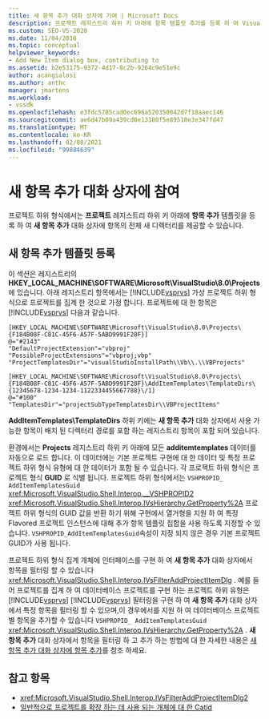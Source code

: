 ```yaml
---
title: 새 항목 추가 대화 상자에 기여 | Microsoft Docs
description: 프로젝트 레지스트리 하위 키 아래에 항목 템플릿 추가를 등록 하 여 Visual Studio에서 새 항목 추가 대화 상자에 참여 하는 방법을 알아봅니다.
ms.custom: SEO-VS-2020
ms.date: 11/04/2016
ms.topic: conceptual
helpviewer_keywords:
- Add New Item dialog box, contributing to
ms.assetid: b2e53175-9372-4d17-8c2b-9264c9e51e9c
author: acangialosi
ms.author: anthc
manager: jmartens
ms.workload:
- vssdk
ms.openlocfilehash: e3fdc5705cad0ec696a520350042d7f18aaec146
ms.sourcegitcommit: ae6d47b09a439cd0e13180f5e89510e3e347fd47
ms.translationtype: MT
ms.contentlocale: ko-KR
ms.lasthandoff: 02/08/2021
ms.locfileid: "99884639"
---
```

# <a name="contribute-to-the-add-new-item-dialog-box"></a>새 항목 추가 대화 상자에 참여
프로젝트 하위 형식에서는 **프로젝트** 레지스트리 하위 키 아래에 **항목 추가** 템플릿을 등록 하 여 **새 항목 추가** 대화 상자에 항목의 전체 새 디렉터리를 제공할 수 있습니다.

## <a name="register-add-new-item-templates"></a>새 항목 추가 템플릿 등록
 이 섹션은 레지스트리의 **HKEY_LOCAL_MACHINE\SOFTWARE\Microsoft\VisualStudio\8.0\Projects** 에 있습니다. 아래 레지스트리 항목에서는 [!INCLUDE[vsprvs](../../code-quality/includes/vsprvs_md.md)] 가상 프로젝트 하위 형식으로 프로젝트를 집계 한 것으로 가정 합니다. 프로젝트에 대 한 항목은 [!INCLUDE[vsprvs](../../code-quality/includes/vsprvs_md.md)] 다음과 같습니다.

```
[HKEY_LOCAL_MACHINE\SOFTWARE\Microsoft\VisualStudio\8.0\Projects\{F184B08F-C81C-45F6-A57F-5ABD9991F28F}]
@="#2143"
"DefaultProjectExtension"="vbproj"
"PossibleProjectExtensions"="vbproj;vbp"
"ProjectTemplatesDir"="visualStudioInstallPath\\Vb\\.\\VBProjects"

[HKEY_LOCAL_MACHINE\SOFTWARE\Microsoft\VisualStudio\8.0\Projects\{F184B08F-C81C-45F6-A57F-5ABD9991F28F}\AddItemTemplates\TemplateDirs\{12345678-1234-1234-1122334455667788}\/1]
@="#100"
"TemplatesDir"="projectSubTypeTemplatesDir\\VBProjectItems"
```

 **AddItemTemplates\TemplateDirs** 하위 키에는 **새 항목 추가** 대화 상자에서 사용 가능한 항목이 배치 된 디렉터리 경로를 포함 하는 레지스트리 항목이 포함 되어 있습니다.

 환경에서는 **Projects** 레지스트리 하위 키 아래에 모든 **additemtemplates** 데이터를 자동으로 로드 합니다. 이 데이터에는 기본 프로젝트 구현에 대 한 데이터 및 특정 프로젝트 하위 형식 유형에 대 한 데이터가 포함 될 수 있습니다. 각 프로젝트 하위 형식은 프로젝트 형식 **GUID** 로 식별 됩니다. 프로젝트 하위 형식에서는  `VSHPROPID_ AddItemTemplatesGuid` <xref:Microsoft.VisualStudio.Shell.Interop.__VSHPROPID2> <xref:Microsoft.VisualStudio.Shell.Interop.IVsHierarchy.GetProperty%2A> 프로젝트 하위 형식의 GUID 값을 반환 하기 위해 구현에서 열거형을 지원 하 여 특정 Flavored 프로젝트 인스턴스에 대해 추가 항목 템플릿 집합을 사용 하도록 지정할 수 있습니다. `VSHPROPID_AddItemTemplatesGuid`속성이 지정 되지 않은 경우 기본 프로젝트 GUID가 사용 됩니다.

 프로젝트 하위 형식 집계 개체에 인터페이스를 구현 하 여 **새 항목 추가** 대화 상자에서 항목을 필터링 할 수 있습니다 <xref:Microsoft.VisualStudio.Shell.Interop.IVsFilterAddProjectItemDlg> . 예를 들어 프로젝트를 집계 하 여 데이터베이스 프로젝트를 구현 하는 프로젝트 하위 유형은 [!INCLUDE[vsprvs](../../code-quality/includes/vsprvs_md.md)] [!INCLUDE[vsprvs](../../code-quality/includes/vsprvs_md.md)] 필터링을 구현 하 여 **새 항목 추가** 대화 상자에서 특정 항목을 필터링 할 수 있으며,이 경우에서를 지원 하 여 데이터베이스 프로젝트별 항목을 추가할 수 있습니다 `VSHPROPID_ AddItemTemplatesGuid` <xref:Microsoft.VisualStudio.Shell.Interop.IVsHierarchy.GetProperty%2A> . **새 항목 추가** 대화 상자에서 항목을 필터링 하 고 추가 하는 방법에 대 한 자세한 내용은 [새 항목 추가 대화 상자에 항목 추가](../../extensibility/internals/adding-items-to-the-add-new-item-dialog-boxes.md)를 참조 하세요.

## <a name="see-also"></a>참고 항목
- <xref:Microsoft.VisualStudio.Shell.Interop.IVsFilterAddProjectItemDlg2>
- [일반적으로 프로젝트를 확장 하는 데 사용 되는 개체에 대 한 Catid](../../extensibility/internals/catids-for-objects-that-are-typically-used-to-extend-projects.md)
